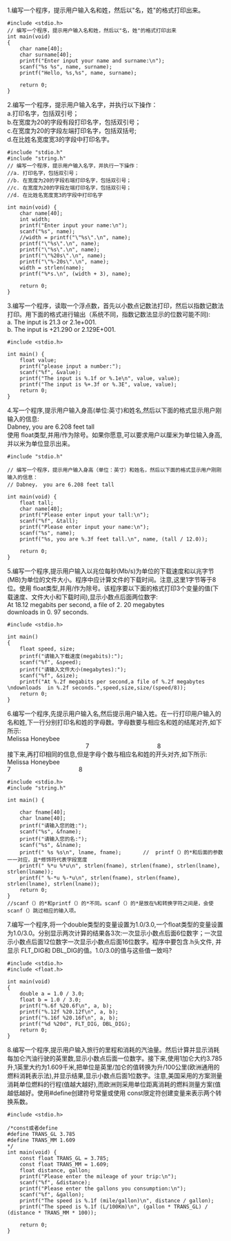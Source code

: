 1.编写一个程序，提示用户输入名和姓，然后以"名，姓"的格式打印出来。

```
#include <stdio.h>
// 编写一个程序，提示用户输入名和姓，然后以"名，姓"的格式打印出来
int main(void)
{
    char name[40];
    char surname[40];
    printf("Enter input your name and surname:\n");
    scanf("%s %s", name, surname);
    printf("Hello, %s,%s", name, surname);

    return 0;
}
```

2.编写一个程序，提示用户输入名字，并执行以下操作：   
a.打印名字，包括双引号；   
b.在宽度为20的字段有段打印名字，包括双引号；   
c.在宽度为20的字段左端打印名字，包括双括号;   
d.在比姓名宽度宽3的字段中打印名字。

```
#include "stdio.h"
#include "string.h"
// 编写一个程序，提示用户输入名字，并执行一下操作：
//a. 打印名字，包括双引号；
//b. 在宽度为20的字段右端打印名字，包括双引号；
//c. 在宽度为20的字段左端打印名字，包括双引号；
//d. 在比姓名宽度宽3的字段中打印名字

int main(void) {
    char name[40];
    int width;
    printf("Enter input your name:\n");
    scanf("%s", name);
    //width = printf("\"%s\".\n", name);
    printf("\"%s\".\n", name);
    printf("\"%s\".\n", name);
    printf("\"%20s\".\n", name);
    printf("\"%-20s\".\n", name);
    width = strlen(name);
    printf("%*s.\n", (width + 3), name);

    return 0;
}
```

3.编写一个程序，读取一个浮点数，首先以小数点记数法打印，然后以指数记数法打印。用下面的格式进行输出（系统不同，指数记数法显示的位数可能不同):  
a. The input is 21.3 or 2.1e+001.   
b. The input is +21.290 or 2.129E+001.

```
#include <stdio.h>

int main() {
    float value;
    printf("please input a number:");
    scanf("%f", &value);
    printf("The input is %.1f or %.1e\n", value, value);
    printf("The input is %+.3f or %.3E", value, value);
    return 0;
}

```
4.写一个程序,提示用户输入身高(单位:英寸)和姓名,然后以下面的格式显示用户刚输入的信息:  
Dabney, you are 6.208 feet tall   
使用 float类型,并用/作为除号。如果你愿意,可以要求用户以厘米为单位输入身高,并以米为单位显示出来。

```
#include "stdio.h"

// 编写一个程序，提示用户输入身高（单位：英寸）和姓名，然后以下面的格式显示用户刚刚输入的信息：
// Dabney， you are 6.208 feet tall

int main(void) {
    float tall;
    char name[40];
    printf("Please enter input your tall:\n");
    scanf("%f", &tall);
    printf("Please enter input your name:\n");
    scanf("%s", name);
    printf("%s, you are %.3f feet tall.\n", name, (tall / 12.0));

    return 0;
}
```

5.编写一个程序,提示用户输入以兆位每秒(Mb/s)为单位的下载速度和以兆字节(MB)为单位的文件大小。程序中应计算文件的下载时间。注意,这里1字节等于8位。使用 float类型,并用/作为除号。该程序要以下面的格式打印3个变量的值(下载速度、文件大小和下载时间),显示小数点后面两位数字:  
At 18.12 megabits per second, a file of 2. 20 megabytes   
downloads in 0. 97 seconds.

```
#include <stdio.h>

int main() 
{
	float speed, size;
	printf("请输入下载速度(megabits):");
	scanf("%f", &speed);
	printf("请输入文件大小(megabytes):");
	scanf("%f", &size);
	printf("At %.2f megabits per second,a file of %.2f megabytes \ndownloads  in %.2f seconds.",speed,size,size/(speed/8));
	return 0;
}

```

6.编写一个程序,先提示用户输入名,然后提示用户输入姓。在一行打印用户输入的名和姓,下一行分别打印名和姓的字母数。字母数要与相应名和姓的结尾对齐,如下所示:  
Melissa Honeybee  
             7             8   
接下来,再打印相同的信息,但是字母个数与相应名和姓的开头对齐,如下所示:  
Melissa Honeybee   
7            8

```
#include <stdio.h>
#include "string.h"

int main() {

    char fname[40];
    char lname[40];
    printf("请输入您的姓:");
    scanf("%s", &fname);
    printf("请输入您的名:");
    scanf("%s", &lname);
    printf(" %s %s\n", lname, fname);       //  printf（）的*和后面的参数一一对应，且*修饰符代表字段宽度
    printf(" %*u %*u\n", strlen(fname), strlen(fname), strlen(lname), strlen(lname));
    printf(" %-*u %-*u\n", strlen(fname), strlen(fname), strlen(lname), strlen(lname));
    return 0;
}
//scanf（）的*和printf（）的*不同。scanf（）的*是放在%和转换字符之间是，会使scanf（）跳过相应的输入项。
```

7.编写一个程序,将一个double类型的变量设置为1.0/3.0,一个float类型的变量设置为1.0/3.0。分别显示两次计算的结果各3次:一次显示小数点后面6位数字；一次显示小数点后面12位数字一次显示小数点后面16位数字。程序中要包含.h头文件, 并显示 FLT_DIG和 DBL_DIG的值。1.0/3.0的值与这些值一致吗?

```
#include <stdio.h>
#include <float.h>

int main(void)
{
    double a = 1.0 / 3.0;
    float b = 1.0 / 3.0;
    printf("%.6f %20.6f\n", a, b);
    printf("%.12f %20.12f\n", a, b);
    printf("%.16f %20.16f\n", a, b);
    printf("%d %20d", FLT_DIG, DBL_DIG);
    return 0;
}

```

8.编写一个程序,提示用户输入旅行的里程和消耗的汽油量。然后计算并显示消耗每加仑汽油行驶的英里数,显示小数点后面一位数字。接下来,使用1加仑大约3.785升,1英里大约为1.609千米,把单位是英里/加仑的值转换为升/100公里(欧洲通用的燃料消耗表示法),并显示结果,显示小数点后面1位数字。注意,美国采用的方案测量消耗单位燃料的行程(值越大越好),而欧洲则采用单位距离消耗的燃料测量方案(值越低越好。使用#define创建符号常量或使用 const限定符创建变量来表示两个转换系数。

```
#include <stdio.h>

/*const或者define
#define TRANS_GL 3.785
#define TRANS_MM 1.609
*/
int main(void) {
    const float TRANS_GL = 3.785;
    const float TRANS_MM = 1.609;
    float distance, gallon;
    printf("Please enter the mileage of your trip:\n");
    scanf("%f", &distance);
    printf("Please enter the gallons you consumption:\n");
    scanf("%f", &gallon);
    printf("The speed is %.1f (mile/gallon)\n", distance / gallon);
    printf("The speed is %.1f (L/100Km)\n", (gallon * TRANS_GL) / (distance * TRANS_MM * 100));

    return 0;
}

```









